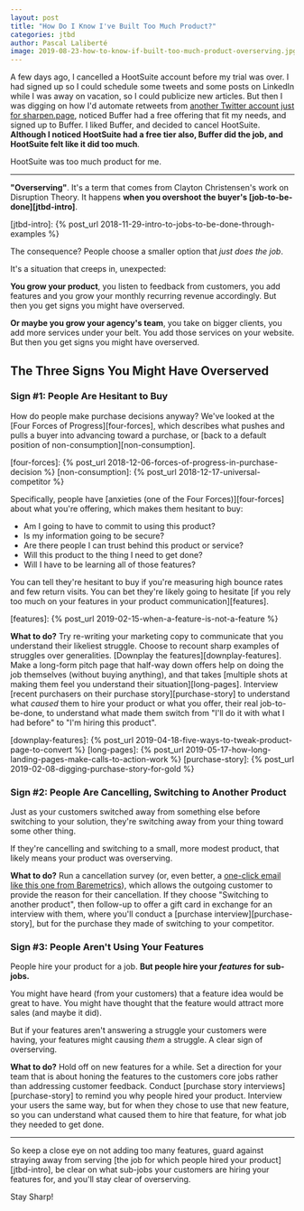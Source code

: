 ```yaml
---
layout: post
title: "How Do I Know I've Built Too Much Product?"
categories: jtbd
author: Pascal Laliberté
image: 2019-08-23-how-to-know-if-built-too-much-product-overserving.jpg
---
```


A few days ago, I cancelled a HootSuite account before my trial was over. I had signed up so I could schedule some tweets and some posts on LinkedIn while I was away on vacation, so I could publicize new articles. But then I was digging on how I'd automate retweets from [another Twitter account just for sharpen.page][@SharpenPage], noticed Buffer had a free offering that fit my needs, and signed up to Buffer. I liked Buffer, and decided to cancel HootSuite. **Although I noticed HootSuite had a free tier also, Buffer did the job, and HootSuite felt like it did too much**.

HootSuite was too much product for me.

[@SharpenPage]: https://twitter.com/SharpenPage

---

**"Overserving"**. It's a term that comes from Clayton Christensen's work on Disruption Theory. It happens **when you overshoot the buyer's [job-to-be-done][jtbd-intro]**.

[jtbd-intro]: {% post_url 2018-11-29-intro-to-jobs-to-be-done-through-examples %}

The consequence? People choose a smaller option that _just does the job_.

It's a situation that creeps in, unexpected:

**You grow your product**, you listen to feedback from customers, you add features and you grow your monthly recurring revenue accordingly. But then you get signs you might have overserved.

**Or maybe you grow your agency's team**, you take on bigger clients, you add more services under your belt. You add those services on your website. But then you get signs you might have overserved.

## The Three Signs You Might Have Overserved

### Sign #1: People Are Hesitant to Buy

How do people make purchase decisions anyway? We've looked at the [Four Forces of Progress][four-forces], which describes what pushes and pulls a buyer into advancing toward a purchase, or [back to a default position of non-consumption][non-consumption].

[four-forces]: {% post_url 2018-12-06-forces-of-progress-in-purchase-decision %}
[non-consumption]: {% post_url 2018-12-17-universal-competitor %}

Specifically, people have [anxieties (one of the Four Forces)][four-forces] about what you're offering, which makes them hesitant to buy:

* Am I going to have to commit to using this product?
* Is my information going to be secure?
* Are there people I can trust behind this product or service?
* Will this product to the thing I need to get done?
* Will I have to be learning all of those features?

You can tell they're hesitant to buy if you're measuring high bounce rates and few return visits. You can bet they're likely going to hesitate [if you rely too much on your features in your product communication][features].

[features]: {% post_url 2019-02-15-when-a-feature-is-not-a-feature %}

**What to do?** Try re-writing your marketing copy to communicate that you understand their likeliest struggle. Choose  to recount sharp examples of struggles over generalities. [Downplay the features][downplay-features]. Make a long-form pitch page that half-way down offers help on doing the job themselves (without buying anything), and that takes [multiple shots at making them feel you understand their situation][long-pages]. Interview [recent purchasers on their purchase story][purchase-story] to understand what _caused_ them to hire your product or what you offer, their real job-to-be-done, to understand what made them switch from "I'll do it with what I had before" to "I'm hiring this product".

[downplay-features]: {% post_url 2019-04-18-five-ways-to-tweak-product-page-to-convert %}
[long-pages]: {% post_url 2019-05-17-how-long-landing-pages-make-calls-to-action-work %}
[purchase-story]: {% post_url 2019-02-08-digging-purchase-story-for-gold %}

### Sign #2: People Are Cancelling, Switching to Another Product

Just as your customers switched away from something else before switching to your solution, they're switching away from your thing toward some other thing.

If they're cancelling and switching to a small, more modest product, that likely means your product was overserving.

**What to do?** Run a cancellation survey (or, even better, a [one-click email like this one from Baremetrics][cancellation-insights]), which allows the outgoing customer to provide the reason for their cancellation. If they choose "Switching to another product", then follow-up to offer a gift card in exchange for an interview with them, where you'll conduct a [purchase interview][purchase-story], but for the purchase they made of switching to your competitor.

[cancellation-insights]: https://baremetrics.com/features/cancellation-insights

### Sign #3: People Aren't Using Your Features

People hire your product for a job. **But people hire your _features_ for sub-jobs.**

You might have heard (from your customers) that a feature idea would be great to have. You might have thought that the feature would attract more sales (and maybe it did).

But if your features aren't answering a struggle your customers were having, your features might causing _them_ a struggle. A clear sign of overserving.

**What to do?** Hold off on new features for a while. Set a direction for your team that is about honing the features to the customers core jobs rather than addressing customer feedback. Conduct [purchase story interviews][purchase-story] to remind you why people hired your product. Interview your users the same way, but for when they chose to use that new feature, so you can understand what caused them to hire that feature, for what job they needed to get done. 

---

So keep a close eye on not adding too many features, guard against straying away from serving [the job for which people hired your product][jtbd-intro], be clear on what sub-jobs your customers are hiring your features for, and you'll stay clear of overserving.

Stay Sharp!
